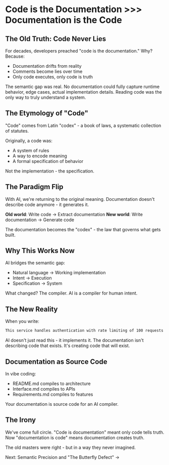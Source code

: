 # Code is the Documentation >>> Documentation is the Code

## The Old Truth: Code Never Lies

For decades, developers preached "code is the documentation." Why? Because:
- Documentation drifts from reality
- Comments become lies over time
- Only code executes, only code is truth

The semantic gap was real. No documentation could fully capture runtime behavior, edge cases, actual implementation details. Reading code was the only way to truly understand a system.

## The Etymology of "Code"

"Code" comes from Latin "codex" - a book of laws, a systematic collection of statutes.

Originally, a code was:
- A system of rules
- A way to encode meaning
- A formal specification of behavior

Not the implementation - the specification.

## The Paradigm Flip

With AI, we're returning to the original meaning. Documentation doesn't describe code anymore - it generates it.

**Old world**: Write code → Extract documentation
**New world**: Write documentation → Generate code

The documentation becomes the "codex" - the law that governs what gets built.

## Why This Works Now

AI bridges the semantic gap:
- Natural language → Working implementation
- Intent → Execution
- Specification → System

What changed? The compiler. AI is a compiler for human intent.

## The New Reality

When you write:
```markdown
This service handles authentication with rate limiting of 100 requests per minute
```

AI doesn't just read this - it implements it. The documentation isn't describing code that exists. It's creating code that will exist.

## Documentation as Source Code

In vibe coding:
- README.md compiles to architecture
- Interface.md compiles to APIs  
- Requirements.md compiles to features

Your documentation is source code for an AI compiler.

## The Irony

We've come full circle. "Code is documentation" meant only code tells truth. Now "documentation is code" means documentation creates truth.

The old masters were right - but in a way they never imagined.

Next: Semantic Precision and "The Butterfly Defect" →